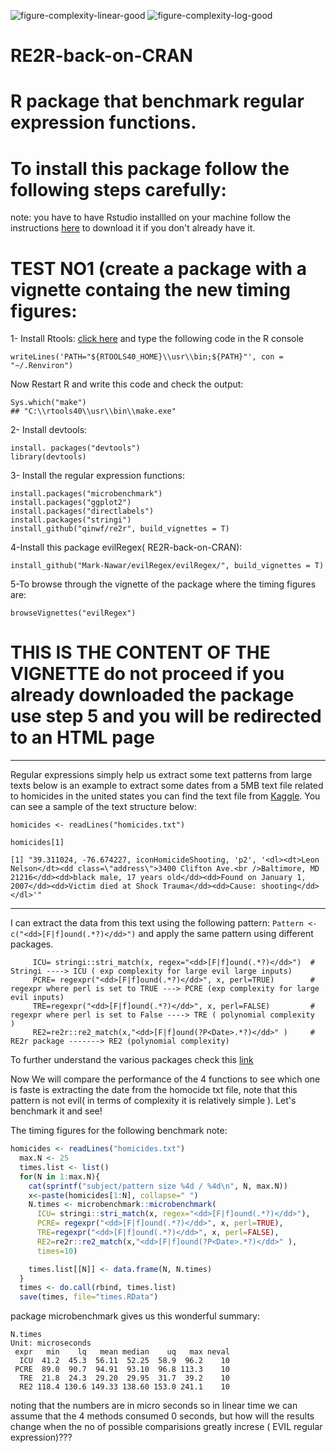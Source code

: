 ![figure-complexity-linear-good](https://user-images.githubusercontent.com/62334815/111854343-68358580-8927-11eb-92dc-36450dc3043e.png)
![figure-complexity-log-good](https://user-images.githubusercontent.com/62334815/111854345-6ff52a00-8927-11eb-8b15-1a4c6c269603.png)
# RE2R-back-on-CRAN
# R package that benchmark regular expression functions.
# To install this package follow the following steps carefully:

note: you have to have Rstudio installled on your machine follow the instructions [here](https://rstudio.com/products/rstudio/download/) to download it if you don't already have it.
# TEST NO1 (create a package with a vignette containg the new timing figures:

1- Install Rtools:  [click here](https://cran.r-project.org/bin/windows/Rtools/) and type the following code in the R console
```
writeLines('PATH="${RTOOLS40_HOME}\\usr\\bin;${PATH}"', con = "~/.Renviron")
```
Now Restart R and write this code and check the output:
```
Sys.which("make")
## "C:\\rtools40\\usr\\bin\\make.exe"
```

2- Install devtools:
```
install. packages("devtools")
library(devtools)
```

3- Install the regular expression functions:
```
install.packages("microbenchmark")
install.packages("ggplot2")
install.packages("directlabels")
install.packages("stringi")
install_github("qinwf/re2r", build_vignettes = T)
```

4-Install this package evilRegex( RE2R-back-on-CRAN):
```
install_github("Mark-Nawar/evilRegex/evilRegex/", build_vignettes = T)
```
5-To browse through the vignette of the package where the timing figures are: 
```
browseVignettes("evilRegex")
```
# THIS IS THE CONTENT OF THE VIGNETTE do not proceed if you already downloaded the package use step 5 and you will be redirected to an HTML page
---
Regular expressions simply help us extract some text patterns from large texts below is an example to extract some dates from a 5MB text file 
related to homicides in the united states you can find the text file from [Kaggle](https://www.kaggle.com/lenron1671/homicides). You can see a sample of the text structure below:

```
homicides <- readLines("homicides.txt")

homicides[1]

[1] "39.311024, -76.674227, iconHomicideShooting, 'p2', '<dl><dt>Leon Nelson</dt><dd class=\"address\">3400 Clifton Ave.<br />Baltimore, MD 21216</dd><dd>black male, 17 years old</dd><dd>Found on January 1, 2007</dd><dd>Victim died at Shock Trauma</dd><dd>Cause: shooting</dd></dl>'"

```
---
I can extract the data from this text using the following pattern: ```Pattern <- c("<dd>[F|f]ound(.*?)</dd>")```
and apply the same pattern using different  packages.



```
     ICU= stringi::stri_match(x, regex="<dd>[F|f]ound(.*?)</dd>")  # Stringi ----> ICU ( exp complexity for large evil large inputs)
     PCRE= regexpr("<dd>[F|f]ound(.*?)</dd>", x, perl=TRUE)        # regexpr where perl is set to TRUE ---> PCRE (exp complexity for large evil inputs)
     TRE=regexpr("<dd>[F|f]ound(.*?)</dd>", x, perl=FALSE)         # regexpr where perl is set to False ----> TRE ( polynomial complexity  )
     RE2=re2r::re2_match(x,"<dd>[F|f]ound(?P<Date>.*?)</dd>" )     # RE2r package -------> RE2 (polynomial complexity)

```
To further understand the various packages check this [link ](https://bookdown.org/rdpeng/rprogdatascience/regular-expressions.html)


Now We will compare the performance of the 4 functions to see which one is faste is extracting the date from the homocide txt file, note that 
this pattern is not evil( in terms of complexity it is relatively simple ). Let's benchmark it and see!

The timing figures for the following benchmark note:
```r
homicides <- readLines("homicides.txt")
  max.N <- 25
  times.list <- list()
  for(N in 1:max.N){
    cat(sprintf("subject/pattern size %4d / %4d\n", N, max.N))
    x<-paste(homicides[1:N], collapse=" ")
    N.times <- microbenchmark::microbenchmark(
      ICU= stringi::stri_match(x, regex="<dd>[F|f]ound(.*?)</dd>"),
      PCRE= regexpr("<dd>[F|f]ound(.*?)</dd>", x, perl=TRUE),
      TRE=regexpr("<dd>[F|f]ound(.*?)</dd>", x, perl=FALSE),
      RE2=re2r::re2_match(x,"<dd>[F|f]ound(?P<Date>.*?)</dd>" ),
      times=10)

    times.list[[N]] <- data.frame(N, N.times)
  }
  times <- do.call(rbind, times.list)
  save(times, file="times.RData")

```
package microbenchmark gives us this wonderful summary:
```
N.times
Unit: microseconds
 expr   min    lq   mean median    uq   max neval
  ICU  41.2  45.3  56.11  52.25  58.9  96.2    10
 PCRE  89.0  90.7  94.91  93.10  96.8 113.3    10
  TRE  21.8  24.3  29.20  29.95  31.7  39.2    10
  RE2 118.4 130.6 149.33 138.60 153.0 241.1    10

```
noting that the numbers are in micro seconds so in linear time we can assume that the 4 methods consumed 0 seconds, but how will the results change 
when the no of possible comparisions greatly increse ( EVIL regular expression)???




